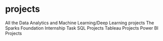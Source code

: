 # projects
All the Data Analytics and Machine Learning/Deep Learning projects
The Sparks Foundation Internship Task
SQL Projects
Tableau Projects
Power BI Projects

